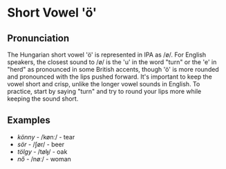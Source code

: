 # Short Vowel 'ö'

## Pronunciation

The Hungarian short vowel 'ö' is represented in IPA as /ø/. For English speakers, the closest sound to /ø/ is the 'u' in the word "turn" or the 'e' in "herd" as pronounced in some British accents, though 'ö' is more rounded and pronounced with the lips pushed forward. It's important to keep the vowel short and crisp, unlike the longer vowel sounds in English. To practice, start by saying "turn" and try to round your lips more while keeping the sound short.

## Examples

- *könny* - /kønː/ - tear
- *sör* - /ʃør/ - beer
- *tölgy* - /tølɟ/ - oak
- *nő* - /nøː/ - woman